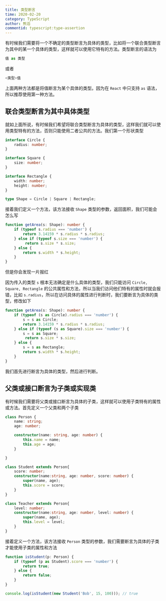 ```yaml
---
title: 类型断言
time: 2020-02-20
category: TypeScript
author: 熊滔
commentid: typescript:type-assertion
---
```


有时候我们需要将一个不确定的类型断言为具体的类型，比如将一个联合类型断言为其中的某一个具体的类型，这样就可以使用它特有的方法。类型断言的语法为

```typescript
值 as 类型
```

或者

```typescript
<类型>值
```

上面两种方法都是将值断言为某个具体的类型。因为在 `React` 中只支持 `as` 语法，所以推荐使用第一种方法。

## 联合类型断言为其中具体类型

就如上面所说，有时候我们希望将联合类型断言为具体的类型，这样我们就可以使用类型特有的方法，否则只能使用二者公共的方法。我们第一个形状类型

```typescript
interface Circle {
    radius: number;
}

interface Square {
    size: number;
}

interface Rectangle {
    width: number;
    height: number;
}

type Shape = Circle | Square | Rectangle;
```

接着我们定义一个方法，该方法接收 `Shape` 类型的参数，返回面积，我们可能会怎么写

```typescript
function getArea(s: Shape): number {
    if (typeof s.radius === 'number') {
        return 3.14159 * s.radius * s.radius;
    } else if (typeof s.size === 'number') {
         return s.size * s.size;
    } else {
        return s.width * s.height;
    }
}
```

但是你会发现一片报红

<ImageView src="https://gitee.com/lastknightcoder/blogimage/raw/master/img/20200529221611.png" width="50%"/>

因为传入的类型 `s` 根本无法确定是什么具体的类型，我们只能访问 `Circle, Square, Rectangle` 的公共属性和方法，所以当我们访问他们特有的属性时就会报错，比如 `s.radius`，所以在访问具体的属性进行判断时，我们要断言为具体的类型，修改如下

```typescript
function getArea(s: Shape): number {
    if (typeof (s as Circle).radius === 'number') {
        s = s as Circle;
        return 3.14159 * s.radius * s.radius;
    } else if (typeof (s as Square).size === 'number') {
        s = s as Square;
         return s.size * s.size;
    } else {
        s = s as Rectangle;
        return s.width * s.height;
    }
}
```

我们首先进行断言为具体的类型，然后进行判断。

## 父类或接口断言为子类或实现类

有时候我们需要将父类或接口断言为具体的子类，这样就可以使用子类特有的属性或方法。首先定义一个父类和两个子类

```typescript
class Person {
    name: string;
    age: number;

    constructor(name: string, age: number) {
        this.name = name;
        this.age = age;
    }

}

class Student extends Person{
    score: number;
    constructor(name:string, age: number, score: number) {
        super(name, age);
        this.score = score;
    }
}

class Teacher extends Person{
    level: number;
    constructor(name:string, age: number, level: number) {
        super(name, age);
        this.level = level;
    }
}
```

接着定义一个方法，该方法接收 `Person` 类型的参数，我们需要断言为具体的子类才能使用子类的属性和方法

```typescript
function isStudent(p: Person) {
    if (typeof (p as Student).score === 'number') {
        return true;
    } else {
        return false;
    }
}

console.log(isStudent(new Student('Bob', 15, 100))); // true
```

